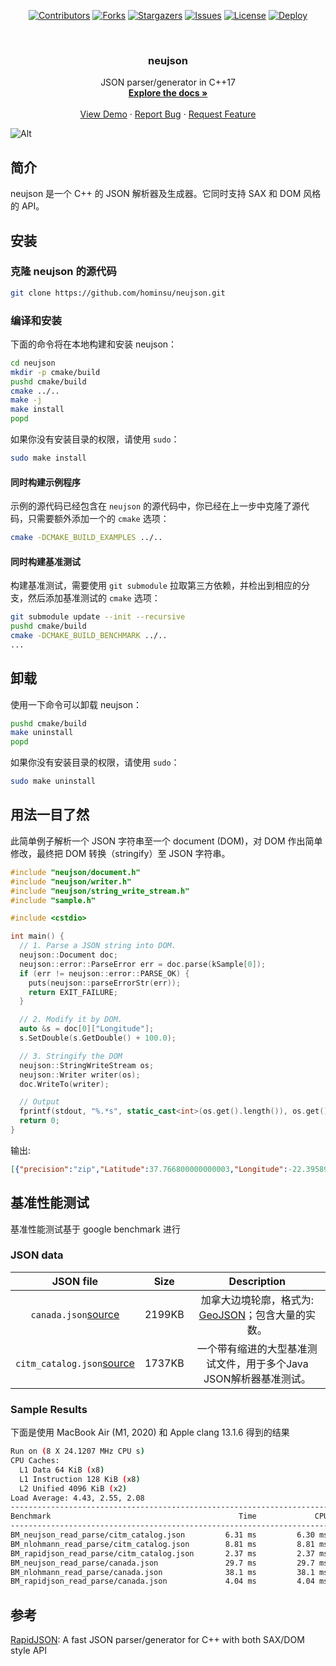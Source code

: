 <div id="top"></div>

<!-- PROJECT SHIELDS -->
<p align="center">
<a href="https://github.com/hominsu/neujson/graphs/contributors"><img src="https://img.shields.io/github/contributors/hominsu/neujson.svg?style=for-the-badge" alt="Contributors"></a>
<a href="https://github.com/hominsu/neujson/network/members"><img src="https://img.shields.io/github/forks/hominsu/neujson.svg?style=for-the-badge" alt="Forks"></a>
<a href="https://github.com/hominsu/neujson/stargazers"><img src="https://img.shields.io/github/stars/hominsu/neujson.svg?style=for-the-badge" alt="Stargazers"></a>
<a href="https://github.com/hominsu/neujson/issues"><img src="https://img.shields.io/github/issues/hominsu/neujson.svg?style=for-the-badge" alt="Issues"></a>
<a href="https://github.com/hominsu/neujson/blob/master/LICENSE"><img src="https://img.shields.io/github/license/hominsu/neujson.svg?style=for-the-badge" alt="License"></a>
<a href="https://github.com/hominsu/neujson/actions/workflows/docker-publish.yml"><img src="https://img.shields.io/github/workflow/status/hominsu/neujson/Docker%20Deploy?style=for-the-badge" alt="Deploy"></a>
</p>


<!-- PROJECT LOGO -->
<br/>
<div align="center">
<!--   <a href="https://github.com/hominsu/neujson">
    <img src="images/logo.png" alt="Logo" width="80" height="80">
  </a> -->

<h3 align="center">neujson</h3>

  <p align="center">
    JSON parser/generator in C++17
    <br/>
    <a href="https://hominsu.github.io/neujson/"><strong>Explore the docs »</strong></a>
    <br/>
    <br/>
    <a href="https://github.com/hominsu/neujson">View Demo</a>
    ·
    <a href="https://github.com/hominsu/neujson/issues">Report Bug</a>
    ·
    <a href="https://github.com/hominsu/neujson/issues">Request Feature</a>
  </p>
</div>

![Alt](https://repobeats.axiom.co/api/embed/8a83cfd0471491a4d17cc58263a6cc63143a3552.svg "Repobeats analytics image")

## 简介

neujson 是一个 C++ 的 JSON 解析器及生成器。它同时支持 SAX 和 DOM 风格的 API。

## 安装

### 克隆 neujson 的源代码

```bash
git clone https://github.com/hominsu/neujson.git
```

### 编译和安装

下面的命令将在本地构建和安装 neujson：

```bash
cd neujson
mkdir -p cmake/build
pushd cmake/build
cmake ../..
make -j
make install
popd
```

如果你没有安装目录的权限，请使用 `sudo`：

```bash
sudo make install
```

#### 同时构建示例程序

示例的源代码已经包含在 `neujson` 的源代码中，你已经在上一步中克隆了源代码，只需要额外添加一个的 `cmake` 选项：

```bash
cmake -DCMAKE_BUILD_EXAMPLES ../..
```

#### 同时构建基准测试

构建基准测试，需要使用 `git submodule` 拉取第三方依赖，并检出到相应的分支，然后添加基准测试的 `cmake` 选项：

```bash
git submodule update --init --recursive
pushd cmake/build
cmake -DCMAKE_BUILD_BENCHMARK ../..
...
```

## 卸载

使用一下命令可以卸载 neujson：

```bash
pushd cmake/build
make uninstall
popd
```

如果你没有安装目录的权限，请使用 `sudo`：

```bash
sudo make uninstall
```

## 用法一目了然

此简单例子解析一个 JSON 字符串至一个 document (DOM)，对 DOM 作出简单修改，最终把 DOM 转换（stringify）至 JSON 字符串。

```cpp
#include "neujson/document.h"
#include "neujson/writer.h"
#include "neujson/string_write_stream.h"
#include "sample.h"

#include <cstdio>

int main() {
  // 1. Parse a JSON string into DOM.
  neujson::Document doc;
  neujson::error::ParseError err = doc.parse(kSample[0]);
  if (err != neujson::error::PARSE_OK) {
    puts(neujson::parseErrorStr(err));
    return EXIT_FAILURE;
  }

  // 2. Modify it by DOM.
  auto &s = doc[0]["Longitude"];
  s.SetDouble(s.GetDouble() + 100.0);

  // 3. Stringify the DOM
  neujson::StringWriteStream os;
  neujson::Writer writer(os);
  doc.WriteTo(writer);

  // Output
  fprintf(stdout, "%.*s", static_cast<int>(os.get().length()), os.get().data());
  return 0;
}
```

输出:

```json
[{"precision":"zip","Latitude":37.766800000000003,"Longitude":-22.395899999999997,"Address":"","City":"SAN FRANCISCO","State":"CA","Zip":"94107","Country":"US"},{"precision":"zip","Latitude":37.371991000000001,"Longitude":-122.02602,"Address":"","City":"SUNNYVALE","State":"CA","Zip":"94085","Country":"US"}]
```

## 基准性能测试

基准性能测试基于 google benchmark 进行

### JSON data

|                          JSON file                           |  Size  |                         Description                          |
| :----------------------------------------------------------: | :----: | :----------------------------------------------------------: |
| `canada.json`[source](https://github.com/mloskot/json_benchmark/blob/master/data/canada.json) | 2199KB | 加拿大边境轮廓，格式为: [GeoJSON](http://geojson.org/)；包含大量的实数。 |
| `citm_catalog.json`[source](https://github.com/RichardHightower/json-parsers-benchmark/blob/master/data/citm_catalog.json) | 1737KB | 一个带有缩进的大型基准测试文件，用于多个Java JSON解析器基准测试。 |

### Sample Results

下面是使用 MacBook Air (M1, 2020) 和 Apple clang 13.1.6 得到的结果

```bash
Run on (8 X 24.1207 MHz CPU s)
CPU Caches:
  L1 Data 64 KiB (x8)
  L1 Instruction 128 KiB (x8)
  L2 Unified 4096 KiB (x2)
Load Average: 4.43, 2.55, 2.08
------------------------------------------------------------------------------------
Benchmark                                          Time             CPU   Iterations
------------------------------------------------------------------------------------
BM_neujson_read_parse/citm_catalog.json         6.31 ms         6.30 ms           80
BM_nlohmann_read_parse/citm_catalog.json        8.81 ms         8.81 ms           78
BM_rapidjson_read_parse/citm_catalog.json       2.37 ms         2.37 ms          295
BM_neujson_read_parse/canada.json               29.7 ms         29.7 ms           23
BM_nlohmann_read_parse/canada.json              38.1 ms         38.1 ms           18
BM_rapidjson_read_parse/canada.json             4.04 ms         4.04 ms          172
```

## 参考

[RapidJSON](https://github.com/Tencent/rapidjson): A fast JSON parser/generator for C++ with both SAX/DOM style API
